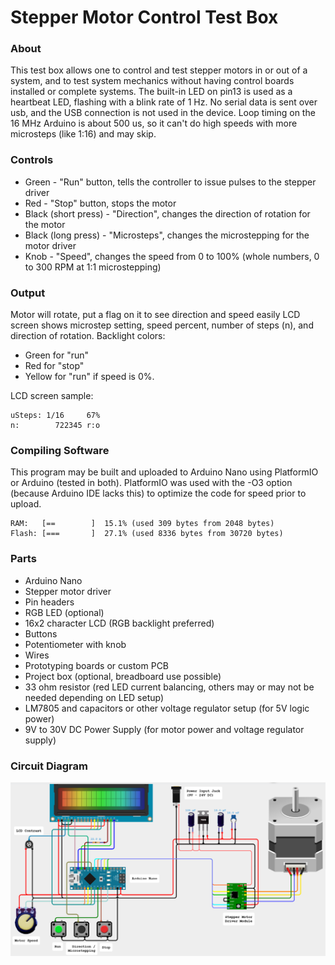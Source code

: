 # Stepper Motor Control Test Box

### About

This test box allows one to control and test stepper motors in or out of a system, and to test system mechanics without having control boards installed or complete systems.  The built-in LED on pin13 is used as a heartbeat LED, flashing with a blink rate of 1 Hz.  No serial data is sent over usb, and the USB connection is not used in the device.  Loop timing on the 16 MHz Arduino is about 500 us, so it can't do high speeds with more microsteps (like 1:16) and may skip.

### Controls

* Green - "Run" button, tells the controller to issue pulses to the stepper driver
* Red - "Stop" button, stops the motor
* Black (short press) - "Direction", changes the direction of rotation for the motor
* Black (long press) - "Microsteps", changes the microstepping for the motor driver
* Knob - "Speed", changes the speed from 0 to 100% (whole numbers, 0 to 300 RPM at 1:1 microstepping)

### Output

Motor will rotate, put a flag on it to see direction and speed easily
LCD screen shows microstep setting, speed percent, number of steps (n), and direction of rotation.
Backlight colors:
* Green for "run"
* Red for "stop"
* Yellow for "run" if speed is 0%.

LCD screen sample:

  ```
  uSteps: 1/16     67%
  n:        722345 r:o
  ```

### Compiling Software

This program may be built and uploaded to Arduino Nano using PlatformIO or Arduino (tested in both).  PlatformIO was used with the -O3 option (because Arduino IDE lacks this) to optimize the code for speed prior to upload.

```
RAM:   [==        ]  15.1% (used 309 bytes from 2048 bytes)
Flash: [===       ]  27.1% (used 8336 bytes from 30720 bytes)
```

### Parts

* Arduino Nano
* Stepper motor driver
* Pin headers
* RGB LED (optional)
* 16x2 character LCD (RGB backlight preferred)
* Buttons
* Potentiometer with knob
* Wires
* Prototyping boards or custom PCB
* Project box (optional, breadboard use possible)
* 33 ohm resistor (red LED current balancing, others may or may not be needed depending on LED setup)
* LM7805 and capacitors or other voltage regulator setup (for 5V logic power)
* 9V to 30V DC Power Supply (for motor power and voltage regulator supply)


### Circuit Diagram

![Alt text](CircuitDiagram.png?raw=true "Circuit Diagram")

